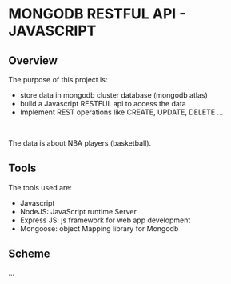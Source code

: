 # MONGODB RESTFUL API - JAVASCRIPT

## Overview

The purpose of this project is: <br>
- store data in mongodb cluster database (mongodb atlas)
- build a Javascript RESTFUL api to access the data
- Implement REST operations like CREATE, UPDATE, DELETE ...

<br>

The data is about NBA players (basketball).

## Tools

The tools used are: <br>
- Javascript
- NodeJS: JavaScript runtime Server
- Express JS: js framework for web app development
- Mongoose: object Mapping library for Mongodb

## Scheme
...

